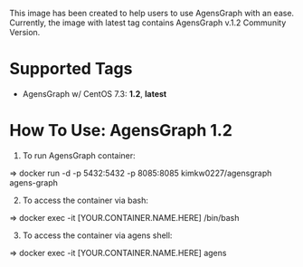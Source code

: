 This image has been created to help users to use AgensGraph with an ease.
Currently, the image with latest tag contains AgensGraph v.1.2 Community Version.

# Supported Tags
* AgensGraph w/ CentOS 7.3: **1.2**, **latest**

# How To Use: AgensGraph 1.2
1) To run AgensGraph container:  

=> docker run -d -p 5432:5432 -p 8085:8085 kimkw0227/agensgraph agens-graph 

2) To access the container via bash: 

=> docker exec -it [YOUR.CONTAINER.NAME.HERE] /bin/bash 

3) To access the container via agens shell: 

=> docker exec -it [YOUR.CONTAINER.NAME.HERE] agens 
